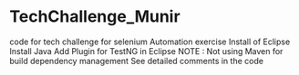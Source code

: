 # TechChallenge_Munir
code for tech challenge for selenium Automation exercise
Install of Eclipse 
Install Java
Add Plugin for TestNG in Eclipse
NOTE : Not using Maven for build dependency management
See detailed comments in the code
